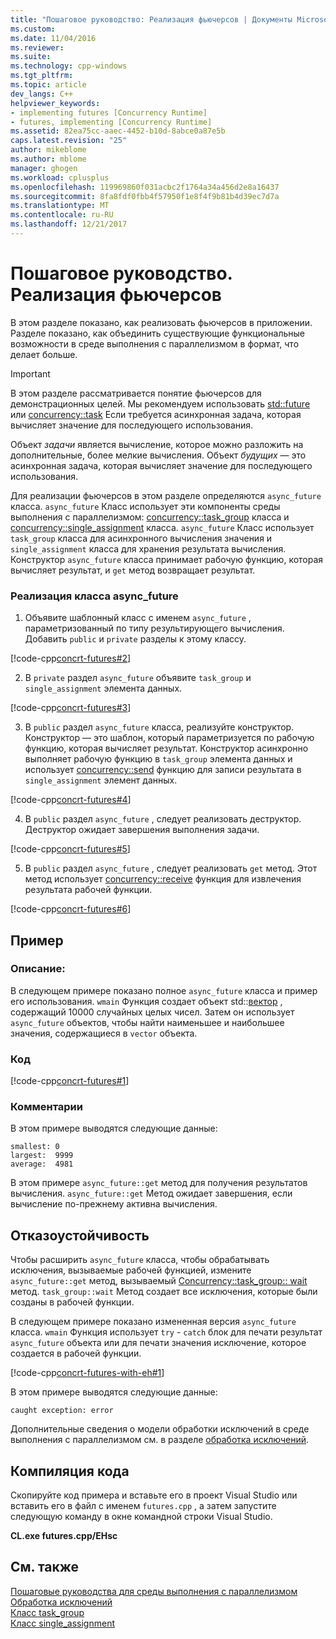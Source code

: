 ```yaml
---
title: "Пошаговое руководство: Реализация фьючерсов | Документы Microsoft"
ms.custom: 
ms.date: 11/04/2016
ms.reviewer: 
ms.suite: 
ms.technology: cpp-windows
ms.tgt_pltfrm: 
ms.topic: article
dev_langs: C++
helpviewer_keywords:
- implementing futures [Concurrency Runtime]
- futures, implementing [Concurrency Runtime]
ms.assetid: 82ea75cc-aaec-4452-b10d-8abce0a87e5b
caps.latest.revision: "25"
author: mikeblome
ms.author: mblome
manager: ghogen
ms.workload: cplusplus
ms.openlocfilehash: 119969860f031acbc2f1764a34a456d2e8a16437
ms.sourcegitcommit: 8fa8fdf0fbb4f57950f1e8f4f9b81b4d39ec7d7a
ms.translationtype: MT
ms.contentlocale: ru-RU
ms.lasthandoff: 12/21/2017
---
```

# <a name="walkthrough-implementing-futures"></a>Пошаговое руководство. Реализация фьючерсов
В этом разделе показано, как реализовать фьючерсов в приложении. Разделе показано, как объединить существующие функциональные возможности в среде выполнения с параллелизмом в формат, что делает больше.  
  
> [!IMPORTANT]
>  В этом разделе рассматривается понятие фьючерсов для демонстрационных целей. Мы рекомендуем использовать [std::future](../../standard-library/future-class.md) или [concurrency::task](../../parallel/concrt/reference/task-class.md) Если требуется асинхронная задача, которая вычисляет значение для последующего использования.  
  
 Объект *задачи* является вычисление, которое можно разложить на дополнительные, более мелкие вычисления. Объект *будущих* — это асинхронная задача, которая вычисляет значение для последующего использования.  
  
 Для реализации фьючерсов в этом разделе определяются `async_future` класса. `async_future` Класс использует эти компоненты среды выполнения с параллелизмом: [concurrency::task_group](reference/task-group-class.md) класса и [concurrency::single_assignment](../../parallel/concrt/reference/single-assignment-class.md) класса. `async_future` Класс использует `task_group` класса для асинхронного вычисления значения и `single_assignment` класса для хранения результата вычисления. Конструктор `async_future` класса принимает рабочую функцию, которая вычисляет результат, и `get` метод возвращает результат.  
  
### <a name="to-implement-the-asyncfuture-class"></a>Реализация класса async_future  
  
1.  Объявите шаблонный класс с именем `async_future` , параметризованный по типу результирующего вычисления. Добавить `public` и `private` разделы к этому классу.  
  
 [!code-cpp[concrt-futures#2](../../parallel/concrt/codesnippet/cpp/walkthrough-implementing-futures_1.cpp)]  
  
2.  В `private` раздел `async_future` объявите `task_group` и `single_assignment` элемента данных.  
  
 [!code-cpp[concrt-futures#3](../../parallel/concrt/codesnippet/cpp/walkthrough-implementing-futures_2.cpp)]  
  

3.  В `public` раздел `async_future` класса, реализуйте конструктор. Конструктор — это шаблон, который параметризуется по рабочую функцию, которая вычисляет результат. Конструктор асинхронно выполняет рабочую функцию в `task_group` элемента данных и использует [concurrency::send](reference/concurrency-namespace-functions.md#send) функцию для записи результата в `single_assignment` элемент данных.  
  
 [!code-cpp[concrt-futures#4](../../parallel/concrt/codesnippet/cpp/walkthrough-implementing-futures_3.cpp)]  
  
4.  В `public` раздел `async_future` , следует реализовать деструктор. Деструктор ожидает завершения выполнения задачи.  
  
 [!code-cpp[concrt-futures#5](../../parallel/concrt/codesnippet/cpp/walkthrough-implementing-futures_4.cpp)]  
  

5.  В `public` раздел `async_future` , следует реализовать `get` метод. Этот метод использует [concurrency::receive](reference/concurrency-namespace-functions.md#receive) функция для извлечения результата рабочей функции.  

  
 [!code-cpp[concrt-futures#6](../../parallel/concrt/codesnippet/cpp/walkthrough-implementing-futures_5.cpp)]  
  
## <a name="example"></a>Пример  
  
### <a name="description"></a>Описание:  
 В следующем примере показано полное `async_future` класса и пример его использования. `wmain` Функция создает объект std::[вектор](../../standard-library/vector-class.md) , содержащий 10000 случайных целых чисел. Затем он использует `async_future` объектов, чтобы найти наименьшее и наибольшее значения, содержащиеся в `vector` объекта.  
  
### <a name="code"></a>Код  
 [!code-cpp[concrt-futures#1](../../parallel/concrt/codesnippet/cpp/walkthrough-implementing-futures_6.cpp)]  
  
### <a name="comments"></a>Комментарии  
 В этом примере выводятся следующие данные:  
  
```Output  
smallest: 0  
largest:  9999  
average:  4981  
```  
  
 В этом примере `async_future::get` метод для получения результатов вычисления. `async_future::get` Метод ожидает завершения, если вычисление по-прежнему активна вычисления.  
  
## <a name="robust-programming"></a>Отказоустойчивость  


 Чтобы расширить `async_future` класса, чтобы обрабатывать исключения, вызываемые рабочей функцией, измените `async_future::get` метод, вызываемый [Concurrency::task_group:: wait](reference/task-group-class.md#wait) метод. `task_group::wait` Метод создает все исключения, которые были созданы в рабочей функции.  


  
 В следующем примере показано измененная версия `async_future` класса. `wmain` Функция использует `try` - `catch` блок для печати результат `async_future` объекта или для печати значения исключение, которое создается в рабочей функции.  
  
 [!code-cpp[concrt-futures-with-eh#1](../../parallel/concrt/codesnippet/cpp/walkthrough-implementing-futures_7.cpp)]  
  
 В этом примере выводятся следующие данные:  
  
```Output  
caught exception: error  
```  
  
 Дополнительные сведения о модели обработки исключений в среде выполнения с параллелизмом см. в разделе [обработка исключений](../../parallel/concrt/exception-handling-in-the-concurrency-runtime.md).  
  
## <a name="compiling-the-code"></a>Компиляция кода  
 Скопируйте код примера и вставьте его в проект Visual Studio или вставить его в файл с именем `futures.cpp` , а затем запустите следующую команду в окне командной строки Visual Studio.  
  
 **CL.exe futures.cpp/EHsc**  
  
## <a name="see-also"></a>См. также  
 [Пошаговые руководства для среды выполнения с параллелизмом](../../parallel/concrt/concurrency-runtime-walkthroughs.md)   
 [Обработка исключений](../../parallel/concrt/exception-handling-in-the-concurrency-runtime.md)   
 [Класс task_group](reference/task-group-class.md)   
 [Класс single_assignment](../../parallel/concrt/reference/single-assignment-class.md)
